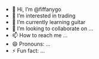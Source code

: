 - 👋 Hi, I’m @fiffanygo
- 👀 I’m interested in trading
- 🌱 I’m currently learning guitar
- 💞️ I’m looking to collaborate on ...
- 📫 How to reach me ...
- 😄 Pronouns: ...
- ⚡ Fun fact: ...

<!---
fiffanygo/fiffanygo is a ✨ special ✨ repository because its `README.md` (this file) appears on your GitHub profile.
You can click the Preview link to take a look at your changes.
--->
